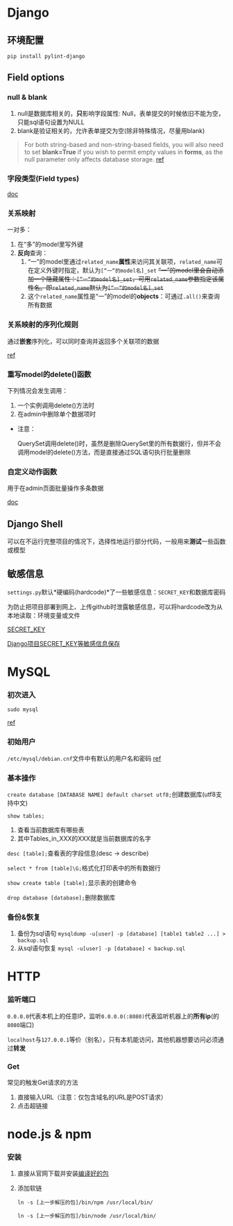 # Django

## 环境配置

`pip install pylint-django`

## Field options

### null & blank

1. null是数据库相关的，**只**影响字段属性: Null，表单提交的时候依旧不能为空，只能sql语句设置为NULL
2. blank是验证相关的，允许表单提交为空(除非特殊情况，尽量用blank)

> For both string-based and non-string-based fields, you will also need to set **blank=True** if you wish to permit empty values in **forms**, as the null parameter only affects database storage. [ref](https://docs.djangoproject.com/en/3.2/ref/models/fields/)

### 字段类型(Field types)

[doc](https://docs.djangoproject.com/en/3.2/ref/models/fields/#field-types)

### 关系映射

一对多：

1. 在“多”的model里写外键
2. **反向**查询： 
   1. “一”的model里通过`related_name`**属性**来访问其关联项，`related_name`可在定义外键时指定，默认为`[“一“的model名]_set`
   ~~“一”的model里会自动添加一个隐藏属性：`[“一“的model名]_set`，可用`related_name`参数指定该属性名。即`related_name`默认为`[“一“的model名]_set`~~
   2. 这个`related_name`属性是“一”的model的**objects**：可通过`.all()`来查询所有数据

### 关系映射的序列化规则

通过**嵌套**序列化，可以同时查询并返回多个关联项的数据

[ref](https://www.django-rest-framework.org/api-guide/relations/#writable-nested-serializers)

### 重写model的delete()函数

下列情况会发生调用：

1. 一个实例调用delete()方法时
2. 在admin中删除单个数据项时

- 注意：

  QuerySet调用delete()时，虽然是删除QuerySet里的所有数据行，但并不会调用model的delete()方法，而是直接通过SQL语句执行批量删除

### 自定义动作函数

用于在admin页面批量操作多条数据

[doc](https://docs.djangoproject.com/zh-hans/3.2/ref/contrib/admin/actions/)

## Django Shell

可以在不运行完整项目的情况下，选择性地运行部分代码，一般用来**测试**一些函数或模型

## 敏感信息

`settings.py`默认*硬编码(hardcode)*了一些敏感信息：`SECRET_KEY`和数据库密码

为防止把项目部署到网上、上传github时泄露敏感信息，可以将hardcode改为从本地读取：环境变量或文件

[SECRET_KEY](https://docs.djangoproject.com/en/3.2/howto/deployment/checklist/#secret-key)

[Django项目SECRET_KEY等敏感信息保存](https://www.cnblogs.com/cpl9412290130/p/10431514.html)

# MySQL

### 初次进入

`sudo mysql`

[ref](https://stackoverflow.com/questions/39281594/error-1698-28000-access-denied-for-user-rootlocalhost)

### 初始用户

`/etc/mysql/debian.cnf`文件中有默认的用户名和密码 [ref](https://blog.csdn.net/theonegis/article/details/51810063)

### 基本操作

`create database [DATABASE NAME] default charset utf8;`创建数据库(utf8支持中文)

`show tables;`

1. 查看当前数据库有哪些表
2. 其中Tables_in_XXX的XXX就是当前数据库的名字

`desc [table];`查看表的字段信息(desc -> describe)

`select * from [table]\G;`格式化打印表中的所有数据行

`show create table [table];`显示表的创建命令

`drop database [database];`删除数据库

### 备份&恢复

1. 备份为sql语句
   `mysqldump -u[user] -p [database] [table1 table2 ...] > backup.sql`
2. 从sql语句恢复
   `mysql -u[user] -p [database] < backup.sql`

# HTTP

### 监听端口

`0.0.0.0`代表本机上的任意IP，监听`0.0.0.0(:8080)`代表监听机器上的**所有ip**(的`8080`端口)

`localhost`与`127.0.0.1`等价（别名），只有本机能访问，其他机器想要访问必须通过**转发**

### Get

常见的触发Get请求的方法

1. 直接输入URL（注意：仅包含域名的URL是POST请求）
2. 点击超链接

# node.js & npm

### 安装

1. 直接从官网下载并安装[编译好的包](https://www.runoob.com/nodejs/nodejs-install-setup.html)
2. 添加软链

   `ln -s [上一步解压的包]/bin/npm /usr/local/bin/`

   `ln -s [上一步解压的包]/bin/node /usr/local/bin/`